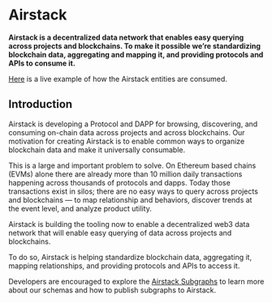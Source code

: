 # Airstack

**Airstack is a decentralized data network that enables easy querying across projects and blockchains. To make it possible we’re standardizing blockchain data, aggregating and mapping it, and providing protocols and APIs to consume it.**

[Here](https://app.airstack.xyz/) is a live example of how the Airstack entities are consumed.

## Introduction

Airstack is developing a Protocol and DAPP for browsing, discovering, and consuming on-chain data across projects and across blockchains. Our motivation for creating Airstack is to enable common ways to organize blockchain data and make it universally consumable.

This is a large and important problem to solve. On Ethereum based chains (EVMs) alone there are already more than 10 million daily transactions happening across thousands of protocols and dapps. Today those transactions exist in silos; there are no easy ways to query across projects and blockchains — to map relationship and behaviors, discover trends at the event level, and analyze product utility.

Airstack is building the tooling now to enable a decentralized web3 data network that will enable easy querying of data across projects and blockchains.

To do so, Airstack is helping standardize blockchain data, aggregating it, mapping relationships, and providing protocols and APIs to access it.

Developers are encouraged to explore the [Airstack Subgraphs](https://github.com/Airstack-xyz/airstack-subgraph) to learn more about our schemas and how to publish subgraphs to Airstack. 
